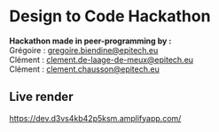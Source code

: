 # Design to Code Hackathon

**Hackathon made in peer-programming by :**\
Grégoire : gregoire.biendine@epitech.eu\
Clément : clement.de-laage-de-meux@epitech.eu\
Clément : clement.chausson@epitech.eu

## Live render

https://dev.d3vs4kb42p5ksm.amplifyapp.com/